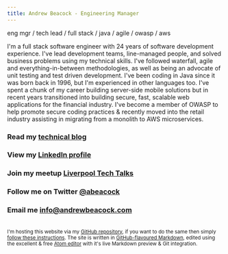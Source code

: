 ```yaml
---
title: Andrew Beacock - Engineering Manager
---
```


eng mgr / tech lead / full stack / java / agile / owasp / aws

I'm a full stack software engineer with 24 years of software development experience. I've lead development teams, line-managed people, and solved business problems using my technical skills. I've followed waterfall, agile and everything-in-between methodologies, as well as being an advocate of unit testing and test driven development.  I've been coding in Java since it was born back in 1996, but I'm experienced in other languages too. I've spent a chunk of my career building server-side mobile solutions but in recent years transitioned into building secure, fast, scalable web applications for the financial industry. I've become a member of OWASP to help promote secure coding practices & recently moved into the retail industry assisting in migrating from a monolith to AWS microservices.

### Read my [technical blog](https://blog.andrewbeacock.com)

### View my [LinkedIn profile](https://www.linkedin.com/in/andrewbeacock/)

### Join my meetup [Liverpool Tech Talks](https://www.meetup.com/Liverpool-Tech-Meetup/)

### Follow me on Twitter [@abeacock](https://twitter.com/abeacock)

### Email me <info@andrewbeacock.com>

<br/><small>I'm hosting this website via my [GitHub repository](https://github.com/abeacock/), if you want to do the same then simply [follow these instructions](https://pages.github.com/).  The site is written in [GitHub-flavoured Markdown](https://guides.github.com/features/mastering-markdown/), edited using the excellent & free [Atom editor](https://atom.io/) with it's live Markdown preview & Git integration.</small>
